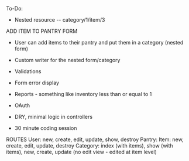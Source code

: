 To-Do:
-  Nested resource
  -- category/1/item/3

ADD ITEM TO PANTRY FORM
-  User can add items to their pantry and put them in a category (nested form)
-  Custom writer for the nested form/category
-  Validations
-  Form error display


-  Reports - something like inventory less than or equal to 1
-  OAuth


-  DRY, minimal logic in controllers
-  30 minute coding session


ROUTES
User: new, create, edit, update, show, destroy
Pantry:
Item: new, create, edit, update, destroy
Category: index (with items), show (with items), new, create, update  (no edit view - edited at item level)
